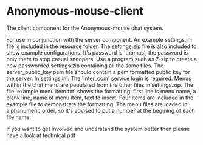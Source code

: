Anonymous-mouse-client
===============

The client component for the Anonymous-mouse chat system.

For use in conjunction with the server component. An example settings.ini file is included in the resource folder. The settings.zip file is also included to show example configurations. It's password is 'thomas', the password is only there to stop casual snoopers. Use a program such as 7-zip to create a new passworded settings.zip containing all the same files. The server_public_key.pem file should contain a pem formatted public key for the server. In settings.ini: The 'inter_com' service login is required. Menus within the chat menu are populated from the other files in settings.zip. The file 'example menu item.txt' shows the formatting: first line is menu name, a blank line, name of menu item, text to insert. Four items are included in the example file to demonstrate the formatting. The menu files are loaded in alphanumeric order, so it's advised to put a number at the begining of each file name.

If you want to get involved and understand the system better then please have a look at technical.pdf
